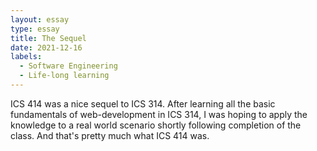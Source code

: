 ```yaml
---
layout: essay
type: essay
title: The Sequel
date: 2021-12-16
labels:
  - Software Engineering
  - Life-long learning
---
```


ICS 414 was a nice sequel to ICS 314. After learning all the basic fundamentals of web-development in ICS 314, I was hoping to apply the knowledge to a real world scenario shortly following completion of the class. And that's pretty much what ICS 414 was.
